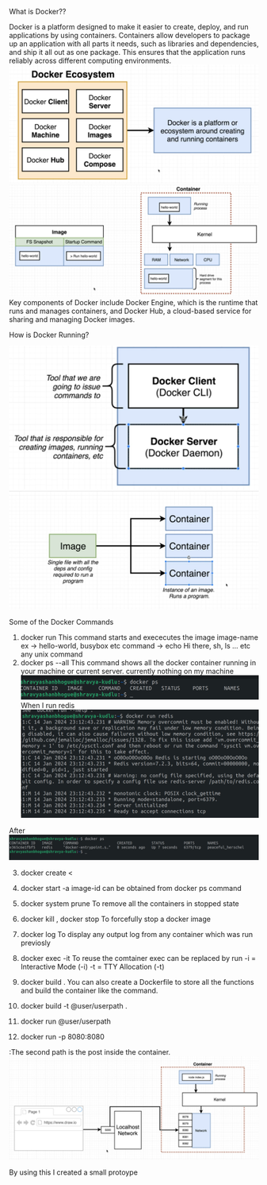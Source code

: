 What is Docker??

Docker is a platform designed to make it easier to create, deploy, and run applications by using containers. Containers allow developers to package up an application with all parts it needs, such as libraries and dependencies, and ship it all out as one package. This ensures that the application runs reliably across different computing environments.
![Alt text](img/What.png)
![Alt text](img/container.png)
Key components of Docker include Docker Engine, which is the runtime that runs and manages containers, and Docker Hub, a cloud-based service for sharing and managing Docker images. 


How is Docker Running?

![Alt text](img/Docker.png)
![Alt text](img/image-1.png)



Some of the Docker Commands

1. docker run <image-name> <command>
This command starts and exececutes the image 
image-name ex -> hello-world, busybox etc
command -> echo Hi there, sh, ls ... etc any unix command
2. docker ps --all
This command shows all the docker container running in your machine or current server.
currently nothing on my machine
![Alt text](img/PSBefore.png)
When I run redis
![Alt text](img/image.png)

After
![Alt text](<img/PS after.png>)

3. docker create <<image-name>

4. docker start -a <container-id> 
image-id can be obtained from docker ps command

5. docker system prune
To remove all the containers in stopped state

6. docker kill <image-id>, docker stop <container-id>
To forcefully stop a docker image

7. docker log <container-id>
To display any output log from any container which was run previosly

8. docker exec -it <container-id> <command> 
To reuse the comtainer
exec can be replaced by run
-i = Interactive Mode (-i)
-t = TTY Allocation (-t)

9. docker build . 
You can also create a Dockerfile to store all the functions and build the container like the command.

10. docker build -t @user/userpath .

11. docker run @user/userpath

12. docker run -p 8080:8080 <imagename>

:The second path is the post inside the container.
![Alt text](img/dockerrunport.png)


By using this I created a small protoype

